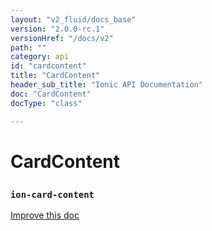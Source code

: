```yaml
---
layout: "v2_fluid/docs_base"
version: "2.0.0-rc.1"
versionHref: "/docs/v2"
path: ""
category: api
id: "cardcontent"
title: "CardContent"
header_sub_title: "Ionic API Documentation"
doc: "CardContent"
docType: "class"

---
```










<h1 class="api-title">
<a class="anchor" name="card-content" href="#card-content"></a>

CardContent
<h3><code>ion-card-content</code></h3>






</h1>

<a class="improve-v2-docs" href="http://github.com/driftyco/ionic/edit/master//src/components/card/card.ts#L36">
Improve this doc
</a>










<!-- @usage tag -->


<!-- @property tags -->



<!-- instance methods on the class -->




<!-- related link --><!-- end content block -->


<!-- end body block -->

